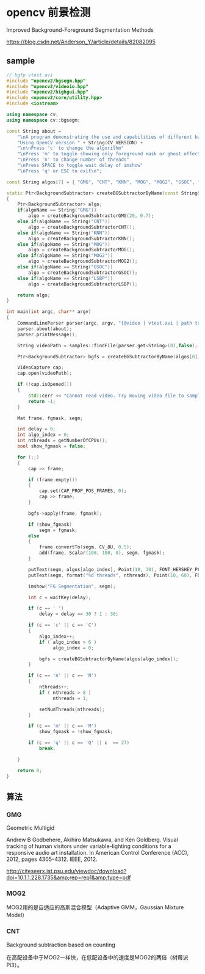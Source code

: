 # opencv 前景检测

Improved Background-Foreground Segmentation Methods

<https://blog.csdn.net/Anderson_Y/article/details/82082095>

## sample

```cpp
// bgfp vtest.avi
#include "opencv2/bgsegm.hpp"
#include "opencv2/videoio.hpp"
#include "opencv2/highgui.hpp"
#include <opencv2/core/utility.hpp>
#include <iostream>

using namespace cv;
using namespace cv::bgsegm;

const String about =
    "\nA program demonstrating the use and capabilities of different background subtraction algorithms\n"
    "Using OpenCV version " + String(CV_VERSION) +
    "\n\nPress 'c' to change the algorithm"
    "\nPress 'm' to toggle showing only foreground mask or ghost effect"
    "\nPress 'n' to change number of threads"
    "\nPress SPACE to toggle wait delay of imshow"
    "\nPress 'q' or ESC to exit\n";

const String algos[7] = { "GMG", "CNT", "KNN", "MOG", "MOG2", "GSOC", "LSBP" };

static Ptr<BackgroundSubtractor> createBGSubtractorByName(const String& algoName)
{
    Ptr<BackgroundSubtractor> algo;
    if(algoName == String("GMG"))
        algo = createBackgroundSubtractorGMG(20, 0.7);
    else if(algoName == String("CNT"))
        algo = createBackgroundSubtractorCNT();
    else if(algoName == String("KNN"))
        algo = createBackgroundSubtractorKNN();
    else if(algoName == String("MOG"))
        algo = createBackgroundSubtractorMOG();
    else if(algoName == String("MOG2"))
        algo = createBackgroundSubtractorMOG2();
    else if(algoName == String("GSOC"))
        algo = createBackgroundSubtractorGSOC();
    else if(algoName == String("LSBP"))
        algo = createBackgroundSubtractorLSBP();

    return algo;
}

int main(int argc, char** argv)
{
    CommandLineParser parser(argc, argv, "{@video | vtest.avi | path to a video file}");
    parser.about(about);
    parser.printMessage();

    String videoPath = samples::findFile(parser.get<String>(0),false);

    Ptr<BackgroundSubtractor> bgfs = createBGSubtractorByName(algos[0]);

    VideoCapture cap;
    cap.open(videoPath);

    if (!cap.isOpened())
    {
        std::cerr << "Cannot read video. Try moving video file to sample directory." << std::endl;
        return -1;
    }

    Mat frame, fgmask, segm;

    int delay = 0;
    int algo_index = 0;
    int nthreads = getNumberOfCPUs();
    bool show_fgmask = false;

    for (;;)
    {
        cap >> frame;

        if (frame.empty())
        {
            cap.set(CAP_PROP_POS_FRAMES, 0);
            cap >> frame;
        }

        bgfs->apply(frame, fgmask);

        if (show_fgmask)
            segm = fgmask;
        else
        {
            frame.convertTo(segm, CV_8U, 0.5);
            add(frame, Scalar(100, 100, 0), segm, fgmask);
        }

        putText(segm, algos[algo_index], Point(10, 30), FONT_HERSHEY_PLAIN, 2.0, Scalar(255, 0, 255), 2, LINE_AA);
        putText(segm, format("%d threads", nthreads), Point(10, 60), FONT_HERSHEY_PLAIN, 2.0, Scalar(255, 0, 255), 2, LINE_AA);

        imshow("FG Segmentation", segm);

        int c = waitKey(delay);

        if (c == ' ')
            delay = delay == 30 ? 1 : 30;

        if (c == 'c' || c == 'C')
        {
            algo_index++;
            if ( algo_index > 6 )
                 algo_index = 0;

            bgfs = createBGSubtractorByName(algos[algo_index]);
        }

        if (c == 'n' || c == 'N')
        {
            nthreads++;
            if ( nthreads > 8 )
                 nthreads = 1;

            setNumThreads(nthreads);
        }

        if (c == 'm' || c == 'M')
            show_fgmask = !show_fgmask;

        if (c == 'q' || c == 'Q' || c  == 27)
            break;

    }

    return 0;
}
```

## 算法

### GMG

Geometric Multigid

Andrew B Godbehere, Akihiro Matsukawa, and Ken Goldberg. Visual tracking of human visitors under variable-lighting conditions for a responsive audio art installation. In American Control Conference (ACC), 2012, pages 4305–4312. IEEE, 2012.

<http://citeseerx.ist.psu.edu/viewdoc/download?doi=10.1.1.228.1735&amp;rep=rep1&amp;type=pdf>

### MOG2

MOG2用的是自适应的高斯混合模型（Adaptive GMM，Gaussian Mixture Model）

### CNT

Background subtraction based on counting

在高配设备中于MOG2一样快，在低配设备中的速度是MOG2的两倍（树莓派Pi3）。
